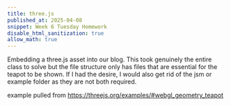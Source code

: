 ```yaml
---
title: three.js
published_at: 2025-04-08
snippet: Week 6 Tuesday Homework
disable_html_sanitization: true
allow_math: true
---
```


Embedding a three.js asset into our blog. This took genuinely the entire class to solve but the file structure only has files that are essential for the teapot to be shown. If I had the desire, I would also get rid of the jsm or example folder as they are not both required.

example pulled from https://threejs.org/examples/#webgl_geometry_teapot

<div id="three.js_container"></div>

<script type="module">
    import * as THREE from '/250408/build/three.module.js'; 
    console.log(THREE);
    
    const container = document.getElementById('three.js_container');
    const width = container.parentNode.scrollWidth;
    const height = width + 9 / 16;

    import { GUI } from '/250408/examples/jsm/libs/lil-gui.module.min.js';
    import { OrbitControls } from '/250408/examples/jsm/controls/OrbitControls.js';
    import { TeapotGeometry } from '/250408/examples/jsm/geometries/TeapotGeometry.js';

    let camera, scene, renderer;
    let cameraControls;
    let effectController;
    const teapotSize = 300;
    let ambientLight, light;

    let tess = -1; // force initialization
    let bBottom;
    let bLid;
    let bBody;
    let bFitLid;
    let bNonBlinn;
    let shading;

    let teapot, textureCube;
    const materials = {};

    init();
    render();

    function init() {
        const container = document.createElement('div');
        document.body.appendChild(container);

        const canvasWidth = window.innerWidth;
        const canvasHeight = window.innerHeight;

        // CAMERA
        camera = new THREE.PerspectiveCamera(45, window.innerWidth / window.innerHeight, 1, 80000);
        camera.position.set(-600, 550, 1300);

        // LIGHTS
        ambientLight = new THREE.AmbientLight(0x7c7c7c, 2.0);

        light = new THREE.DirectionalLight(0xFFFFFF, 2.0);
        light.position.set(0.32, 0.39, 0.7);

        // RENDERER
        renderer = new THREE.WebGLRenderer({ antialias: true });
        renderer.setPixelRatio(window.devicePixelRatio);
        renderer.setSize(canvasWidth, canvasHeight);
        container.appendChild(renderer.domElement);

        // EVENTS
        window.addEventListener('resize', onWindowResize);

        // CONTROLS
        cameraControls = new OrbitControls(camera, renderer.domElement);
        cameraControls.addEventListener('change', render);

        // TEXTURE MAP
        const textureMap = new THREE.TextureLoader().load('/250408/examples/jsm/textures/uv_grid_opengl.jpg');
        textureMap.wrapS = textureMap.wrapT = THREE.RepeatWrapping;
        textureMap.anisotropy = 16;
        textureMap.colorSpace = THREE.SRGBColorSpace;

        // REFLECTION MAP
        const path = '/250408/examples/jsm/textures/cube/pisa/';
        const urls = ['px.png', 'nx.png', 'py.png', 'ny.png', 'pz.png', 'nz.png'];

        textureCube = new THREE.CubeTextureLoader().setPath(path).load(urls);

        materials['wireframe'] = new THREE.MeshBasicMaterial({ wireframe: true });
        materials['flat'] = new THREE.MeshPhongMaterial({ specular: 0x000000, flatShading: true, side: THREE.DoubleSide });
        materials['smooth'] = new THREE.MeshLambertMaterial({ side: THREE.DoubleSide });
        materials['glossy'] = new THREE.MeshPhongMaterial({ color: 0xc0c0c0, specular: 0x404040, shininess: 300, side: THREE.DoubleSide });
        materials['textured'] = new THREE.MeshPhongMaterial({ map: textureMap, side: THREE.DoubleSide });
        materials['reflective'] = new THREE.MeshPhongMaterial({ envMap: textureCube, side: THREE.DoubleSide });

        // scene itself
        scene = new THREE.Scene();
        scene.background = new THREE.Color(0xAAAAAA);

        scene.add(ambientLight);
        scene.add(light);

        // GUI
        setupGui();
    }

    // EVENT HANDLERS
    function onWindowResize() {
        const canvasWidth = window.innerWidth;
        const canvasHeight = window.innerHeight;

        renderer.setSize(canvasWidth, canvasHeight);

        camera.aspect = canvasWidth / canvasHeight;
        camera.updateProjectionMatrix();

        render();
    }

    function setupGui() {
        effectController = {
            newTess: 15,
            bottom: true,
            lid: true,
            body: true,
            fitLid: false,
            nonblinn: false,
            newShading: 'glossy'
        };

        const gui = new GUI();
        gui.add(effectController, 'newTess', [2, 3, 4, 5, 6, 8, 10, 15, 20, 30, 40, 50]).name('Tessellation Level').onChange(render);
        gui.add(effectController, 'lid').name('display lid').onChange(render);
        gui.add(effectController, 'body').name('display body').onChange(render);
        gui.add(effectController, 'bottom').name('display bottom').onChange(render);
        gui.add(effectController, 'fitLid').name('snug lid').onChange(render);
        gui.add(effectController, 'nonblinn').name('original scale').onChange(render);
        gui.add(effectController, 'newShading', ['wireframe', 'flat', 'smooth', 'glossy', 'textured', 'reflective']).name('Shading').onChange(render);
    }

    function render() {
        if (
            effectController.newTess !== tess ||
            effectController.bottom !== bBottom ||
            effectController.lid !== bLid ||
            effectController.body !== bBody ||
            effectController.fitLid !== bFitLid ||
            effectController.nonblinn !== bNonBlinn ||
            effectController.newShading !== shading
        ) {
            tess = effectController.newTess;
            bBottom = effectController.bottom;
            bLid = effectController.lid;
            bBody = effectController.body;
            bFitLid = effectController.fitLid;
            bNonBlinn = effectController.nonblinn;
            shading = effectController.newShading;

            createNewTeapot();
        }

        // skybox is rendered separately, so that it is always behind the teapot.
        if (shading === 'reflective') {
            scene.background = textureCube;
        } else {
            scene.background = null;
        }

        renderer.render(scene, camera);
    }

    function createNewTeapot() {
        if (teapot !== undefined) {
            teapot.geometry.dispose();
            scene.remove(teapot);
        }

        const geometry = new TeapotGeometry(teapotSize,
            tess,
            effectController.bottom,
            effectController.lid,
            effectController.body,
            effectController.fitLid,
            !effectController.nonblinn);

        teapot = new THREE.Mesh(geometry, materials[shading]);

        scene.add(teapot);
    }
</script>
